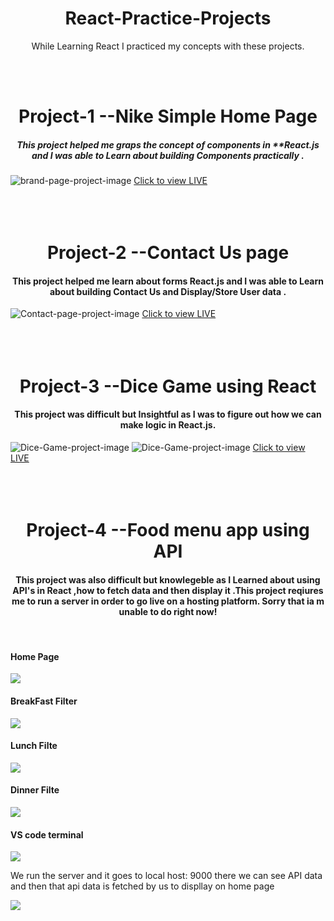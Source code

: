 <h1 align="center">React-Practice-Projects</h1>
<p align="center">While Learning React I practiced my concepts with these projects.</p>

<br>
<br>
<h1 align="center">Project-1       --Nike Simple Home Page           </h1>
<h5 align="center">This project helped me graps the concept of components in **React.js and I was able to Learn about building Components practically .</h5>
<img src="https://github.com/tayyabsul3/React-Practice-Projects/blob/main/Screenshot%20(185).png?raw=true" alt="brand-page-project-image">
<a href="https://brand-page-orpin.vercel.app/">Click to view LIVE</a>
<br>
<br>
<br>
<br>
<h1 align="center" >Project-2      --Contact Us page           </h1>
<h4 align="center">This project helped me learn about forms React.js and I was able to Learn about building Contact Us and Display/Store  User data .</h4>
<img src="https://github.com/tayyabsul3/React-Practice-Projects/blob/main/Screenshot%20(186).png?raw=true" alt="Contact-page-project-image">
<a href="https://contact-page-brown.vercel.app/">Click to view LIVE</a>
<br>
<br>
<br>
<br>

<h1 align="center">Project-3      --Dice Game using React          </h1>
<h4 align="center">This project was difficult but Insightful as I was to figure out how we can make logic in React.js. </h4>
<img src="https://github.com/tayyabsul3/React-Practice-Projects/blob/main/Screenshot%20(188).png?raw=true" alt="Dice-Game-project-image">
<img src="https://github.com/tayyabsul3/React-Practice-Projects/blob/main/Screenshot%20(187).png?raw=true" alt="Dice-Game-project-image">
<a href="https://dice-game-lilac-one.vercel.app/">Click to view LIVE</a>
<br>
<br>
<br>
<br>
<h1 align="center">Project-4      --Food menu app using API           </h1>
<h4 align="center">This project was also difficult but knowlegeble  as I Learned about using API's in React ,how to fetch data and then display it .This project reqiures me to run a server in order to go live on a hosting platform. Sorry that ia m unable to do right now!</h4>
<br>
<h4>Home Page</h4>
<img src="https://github.com/tayyabsul3/React-Practice-Projects/blob/main/Screenshot%20(192).png?raw=true">

<h4>BreakFast Filter</h4>
<img src="https://github.com/tayyabsul3/React-Practice-Projects/blob/main/Screenshot%20(193).png?raw=true">

<h4>Lunch Filte</h4>
<img src="https://github.com/tayyabsul3/React-Practice-Projects/blob/main/Screenshot%20(194).png?raw=true">

<h4>Dinner Filte</h4>
<img src=" https://github.com/tayyabsul3/React-Practice-Projects/blob/main/Screenshot%20(195).png?raw=true">


<h4>VS code terminal </h4>
<img src="https://github.com/tayyabsul3/React-Practice-Projects/blob/main/Screenshot%20(196).png?raw=true">
<p>We run the server and it goes to local host: 9000 there we can see API data and then that api data is fetched by us to displlay on home page</p>
<img src="https://github.com/tayyabsul3/React-Practice-Projects/blob/main/Screenshot%20(197).png?raw=true">
<br>
<br>
<br>
<br>

